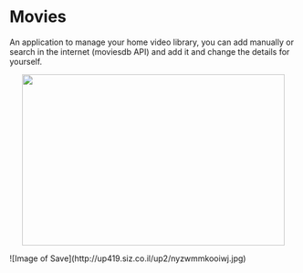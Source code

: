 # Movies
An application to manage your home video library, you can add manually or search in the internet (moviesdb API) and add it and change the details for yourself.  
<p align="center">
  <img width="460" height="300" src="http://up419.siz.co.il/up3/tq3ttoamky0z.jpg">
</p>
![Image of Save](http://up419.siz.co.il/up2/nyzwmmkooiwj.jpg)

